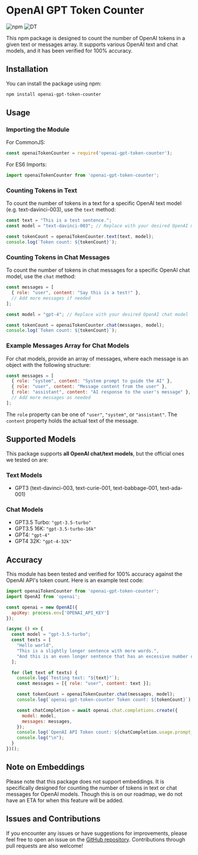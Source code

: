 # OpenAI GPT Token Counter

![npm](https://img.shields.io/npm/dt/openai-gpt-token-counter)
![DT](https://img.shields.io/badge/TypeScript%20Support-DT-blue)

This npm package is designed to count the number of OpenAI tokens in a given text or messages array. It supports various OpenAI text and chat models, and it has been verified for 100% accuracy.

## Installation

You can install the package using npm:

```bash
npm install openai-gpt-token-counter
```

## Usage

### Importing the Module

For CommonJS:

```javascript
const openaiTokenCounter = require('openai-gpt-token-counter');
```

For ES6 Imports:

```javascript
import openaiTokenCounter from 'openai-gpt-token-counter';
```

### Counting Tokens in Text

To count the number of tokens in a text for a specific OpenAI text model (e.g. text-davinci-003), use the `text` method:

```javascript
const text = "This is a test sentence.";
const model = "text-davinci-003"; // Replace with your desired OpenAI model

const tokenCount = openaiTokenCounter.text(text, model);
console.log(`Token count: ${tokenCount}`);
```

### Counting Tokens in Chat Messages

To count the number of tokens in chat messages for a specific OpenAI chat model, use the `chat` method:

```javascript
const messages = [
  { role: "user", content: "Say this is a test!" },
  // Add more messages if needed
];

const model = "gpt-4"; // Replace with your desired OpenAI chat model

const tokenCount = openaiTokenCounter.chat(messages, model);
console.log(`Token count: ${tokenCount}`);
```
### Example Messages Array for Chat Models

For chat models, provide an array of messages, where each message is an object with the following structure:

```javascript
const messages = [
  { role: "system", content: "System prompt to guide the AI" },
  { role: "user", content: "Message content from the user" },
  { role: "assistant", content: "AI response to the user's message" },
  // Add more messages as needed
];
```

The `role` property can be one of `"user"`, `"system"`, or `"assistant"`. The `content` property holds the actual text of the message.

## Supported Models

This package supports **all OpenAI chat/text models**, but the official ones we tested on are:

### Text Models

- GPT3 (text-davinci-003, text-curie-001, text-babbage-001, text-ada-001)

### Chat Models

- GPT3.5 Turbo: `"gpt-3.5-turbo"`
- GPT3.5 16K: `"gpt-3.5-turbo-16k"`
- GPT4: `"gpt-4"`
- GPT4 32K: `"gpt-4-32k"`

## Accuracy

This module has been tested and verified for 100% accuracy against the OpenAI API's token count. Here is an example test code:

```javascript
import openaiTokenCounter from 'openai-gpt-token-counter';
import OpenAI from 'openai';

const openai = new OpenAI({
  apiKey: process.env['OPENAI_API_KEY']
});

(async () => {
  const model = "gpt-3.5-turbo";
  const texts = [
    "Hello world",
    "This is a slightly longer sentence with more words.",
    "And this is an even longer sentence that has an excessive number of words..."
  ];

  for (let text of texts) {
    console.log(`Testing text: "${text}"`);
    const messages = [{ role: "user", content: text }];

    const tokenCount = openaiTokenCounter.chat(messages, model);
    console.log(`openai-gpt-token-counter Token count: ${tokenCount}`);

    const chatCompletion = await openai.chat.completions.create({
      model: model,
      messages: messages,
    });
    console.log(`OpenAI API Token count: ${chatCompletion.usage.prompt_tokens}`);
    console.log("\n");
  }
})();
```

## Note on Embeddings

Please note that this package does not support embeddings. It is specifically designed for counting the number of tokens in text or chat messages for OpenAI models. Though this is on our roadmap, we do not have an ETA for when this feature will be added.

## Issues and Contributions

If you encounter any issues or have suggestions for improvements, please feel free to open an issue on the [GitHub repository](https://github.com/codergautam/openai-gpt-token-counter). Contributions through pull requests are also welcome!
